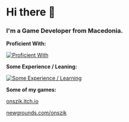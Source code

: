 # Hi there 👋

### I'm a Game Developer from Macedonia.

**Proficient With:**

[![Proficient With](https://skillicons.dev/icons?i=cs,unity,git,github,bash)](https://skillicons.dev)

**Some Experience / Leaning:**

[![Some Experience / Learning](https://skillicons.dev/icons?i=py,html,css,js,react,mysql,cpp,fl)](https://skillicons.dev)

**Some of my games:**

[onszik.itch.io](https://onszik.itch.io/)

[newgrounds.com/onszik](https://onszik.newgrounds.com/)
